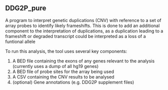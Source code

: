 ## DDG2P_pure
 
 
A program to interpret genetic duplications (CNV) with reference to a set of array probes to identify likely frameshifts. This is done to add an additional component to the interpretation of duplications, as a duplication leading to a frameshift or degraded transcript could be interpreted as a loss of a funtional allele

To run this analysis, the tool uses several key components:

1.  A BED file containing the exons of any genes relevant to the analysis (currently uses a dump of all hg19 genes)
2.  A BED file of probe sites for the array being used
3.  A CSV containing the CNV results to be analysed
4.  (optional) Gene annotations (e.g. DDG2P supplement files)

